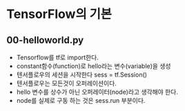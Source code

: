 # TensorFlow의 기본

## 00-helloworld.py
- Tensorflow를 tf로 import한다.
- constant함수(function)로 hello라는 변수(variable)을 생성
- 텐서플로우의 세션을 시작한다 sess = tf.Session()
- 텐서플로우는 모든것이 오퍼레이션이다.
- hello 변수를 상수가 아닌 오퍼레이터(node)라고 생각해야 한다.
- node를 실제로 구동 하는 것은 sess.run 부분이다.
